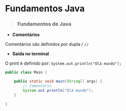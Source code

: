 # **Fundamentos Java**

> ### **Fundamentos de Java**

- **Comentários**

Comentários são definidos por dupla / ```//```

- **Saída no terminal**

O print é definido por: ```System.out.println("Olá mundo");```

```java
public class Main {

	public static void main(String[] args) {
		// Comentário
		System.out.println("Olá mundo");
	}

}
```